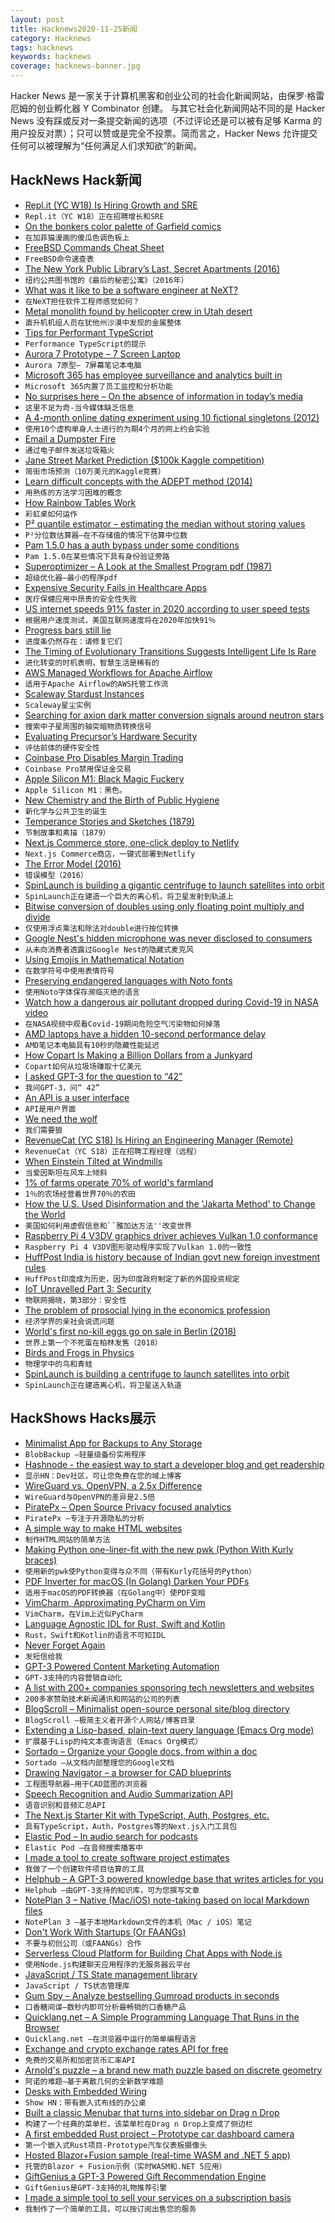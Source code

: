 ```yaml
---
layout: post
title: Hacknews2020-11-25新闻
category: Hacknews
tags: hacknews
keywords: hacknews
coverage: hacknews-banner.jpg
---
```


Hacker News 是一家关于计算机黑客和创业公司的社会化新闻网站，由保罗·格雷厄姆的创业孵化器 Y Combinator 创建。
与其它社会化新闻网站不同的是 Hacker News 没有踩或反对一条提交新闻的选项（不过评论还是可以被有足够 Karma 的用户投反对票）；只可以赞或是完全不投票。简而言之，Hacker News 允许提交任何可以被理解为“任何满足人们求知欲”的新闻。

## HackNews Hack新闻


- [Repl.it (YC W18) Is Hiring Growth and SRE](https://jobs.lever.co/replit/)
- `Repl.it（YC W18）正在招聘增长和SRE`
- [On the bonkers color palette of Garfield comics](http://wondermark.com/garfield-color/)
- `在加菲猫漫画的傻瓜色调色板上`
- [FreeBSD Commands Cheat Sheet](https://github.com/sbz/freebsd-commands)
- `FreeBSD命令速查表`
- [The New York Public Library’s Last, Secret Apartments (2016)](https://www.atlasobscura.com/articles/inside-the-new-york-public-librarys-last-secret-apartments)
- `纽约公共图书馆的《最后的秘密公寓》（2016年）`
- [What was it like to be a software engineer at NeXT?](https://www.quora.com/What-was-it-like-to-be-a-software-engineer-at-NeXT-Did-workers-interact-with-Steve-Jobs?share=1)
- `在NeXT担任软件工程师感觉如何？`
- [Metal monolith found by helicopter crew in Utah desert](https://www.bbc.co.uk/news/world-us-canada-55056570)
- `直升机机组人员在犹他州沙漠中发现的金属整体`
- [Tips for Performant TypeScript](https://github.com/microsoft/TypeScript/wiki/Performance)
- `Performance TypeScript的提示`
- [Aurora 7 Prototype – 7 Screen Laptop](https://expanscape.com/the-aurora-7-prototype/the-story-of-the-aurora-7/)
- `Aurora 7原型– 7屏幕笔记本电脑`
- [Microsoft 365 has employee surveillance and analytics built in](https://twitter.com/WolfieChristl/status/1331221942850949121)
- `Microsoft 365内置了员工监控和分析功能`
- [No surprises here – On the absence of information in today’s media](https://www.turningchaos.com/essays/no-surprises-here)
- `这里不足为奇-当今媒体缺乏信息`
- [A 4-month online dating experiment using 10 fictional singletons (2012)](https://jonmillward.com/blog/attraction-dating/cupid-on-trial-a-4-month-online-dating-experiment/)
- `使用10个虚构单身人士进行的为期4个月的网上约会实验`
- [Email a Dumpster Fire](https://hey.science/dumpster-fire/)
- `通过电子邮件发送垃圾箱火`
- [Jane Street Market Prediction ($100k Kaggle competition)](https://www.kaggle.com/c/jane-street-market-prediction)
- `简街市场预测（10万美元的Kaggle竞赛）`
- [Learn difficult concepts with the ADEPT method (2014)](https://betterexplained.com/articles/adept-method/)
- `用熟练的方法学习困难的概念`
- [How Rainbow Tables Work](http://kestas.kuliukas.com/RainbowTables/)
- `彩虹桌如何运作`
- [P² quantile estimator – estimating the median without storing values](https://aakinshin.net/posts/p2-quantile-estimator/)
- `P²分位数估算器–在不存储值的情况下估算中位数`
- [Pam 1.5.0 has a auth bypass under some conditions](https://www.openwall.com/lists/oss-security/2020/11/24/3)
- `Pam 1.5.0在某些情况下具有身份验证旁路`
- [Superoptimizer – A Look at the Smallest Program pdf (1987)](https://web.stanford.edu/class/cs343/resources/superoptimizer.pdf)
- `超级优化器–最小的程序pdf`
- [Expensive Security Fails in Healthcare Apps](https://www.ego-cms.com/post/most-expensive-healthcare-app-security-fails-in-2018-2019)
- `医疗保健应用中昂贵的安全性失败`
- [US internet speeds 91% faster in 2020 according to user speed tests](https://fairinternetreport.com/research/usa-vs-europe-internet-speed-analysis)
- `根据用户速度测试，美国互联网速度将在2020年加快91％`
- [Progress bars still lie](https://web.eecs.utk.edu/~azh/blog/fixprogressbars.html)
- `进度条仍然存在：请修复它们`
- [The Timing of Evolutionary Transitions Suggests Intelligent Life Is Rare](https://twitter.com/anderssandberg/status/1331041820516769792)
- `进化转变的时机表明，智慧生活是稀有的`
- [AWS Managed Workflows for Apache Airflow](https://aws.amazon.com/blogs/aws/introducing-amazon-managed-workflows-for-apache-airflow-mwaa/)
- `适用于Apache Airflow的AWS托管工作流`
- [Scaleway Stardust Instances](https://www.scaleway.com/en/stardust-instances/)
- `Scaleway星尘实例`
- [Searching for axion dark matter conversion signals around neutron stars](https://phys.org/news/2020-11-axion-dark-conversion-magnetic-fields.html)
- `搜索中子星周围的轴突暗物质转换信号`
- [Evaluating Precursor’s Hardware Security](https://www.bunniestudios.com/blog/?p=5979)
- `评估前体的硬件安全性`
- [Coinbase Pro Disables Margin Trading](https://blog.coinbase.com/coinbase-pro-disables-margin-trading-42f5862f8a66?_branch_match_id=294135607811499728&source=emailShare-23ee579691f2-1606255385&gi=b0ebf2e9c5b0)
- `Coinbase Pro禁用保证金交易`
- [Apple Silicon M1: Black Magic Fuckery](https://www.singhkays.com/blog/apple-silicon-m1-black-magic/)
- `Apple Silicon M1：黑色。`
- [New Chemistry and the Birth of Public Hygiene](https://thereader.mitpress.mit.edu/new-chemistry-and-the-birth-of-public-hygiene/)
- `新化学与公共卫生的诞生`
- [Temperance Stories and Sketches (1879)](https://publicdomainreview.org/collection/temperance-stories-and-sketches)
- `节制故事和素描（1879）`
- [Next.js Commerce store, one-click deploy to Netlify](https://github.com/chec/commercejs-nextjs-demo-store)
- `Next.js Commerce商店，一键式部署到Netlify`
- [The Error Model (2016)](http://joeduffyblog.com/2016/02/07/the-error-model/)
- `错误模型（2016）`
- [SpinLaunch is building a gigantic centrifuge to launch satellites into orbit](https://www.syfy.com/syfywire/spinlaunch-centrifuge-slingshots-rockets-into-space)
- `SpinLaunch正在建造一个巨大的离心机，将卫星发射到轨道上`
- [Bitwise conversion of doubles using only floating point multiply and divide](https://dougallj.wordpress.com/2020/05/10/bitwise-conversion-of-doubles-using-only-floating-point-multiplication-and-addition/)
- `仅使用浮点乘法和除法对double进行按位转换`
- [Google Nest's hidden microphone was never disclosed to consumers](https://www.theblaze.com/unleashed/google-nest-microphone)
- `从未向消费者透露过Google Nest的隐藏式麦克风`
- [Using Emojis in Mathematical Notation](https://docs.google.com/document/d/16wbSxLCQOwJRG3OILEKNgnlcO8Wzq1T_Ba5BJ9_s8sQ/edit)
- `在数学符号中使用表情符号`
- [Preserving endangered languages with Noto fonts](https://blog.google/outreach-initiatives/accessibility/preserving-endangered-languages-noto-fonts/)
- `使用Noto字体保存濒临灭绝的语言`
- [Watch how a dangerous air pollutant dropped during Covid-19 in NASA video](https://www.mercedsunstar.com/news/nation-world/national/article247403485.html)
- `在NASA视频中观看Covid-19期间危险空气污染物如何掉落`
- [AMD laptops have a hidden 10-second performance delay](https://arstechnica.com/gadgets/2020/11/amd-laptops-have-a-hidden-10-second-performance-delay-heres-why/)
- `AMD笔记本电脑具有10秒的隐藏性能延迟`
- [How Copart Is Making a Billion Dollars from a Junkyard](https://www.forbes.com/sites/giacomotognini/2020/11/16/how-to-make-a-billion-dollars-junkyard-cars-copart-salvage/)
- `Copart如何从垃圾场赚取十亿美元`
- [I asked GPT-3 for the question to “42”](https://muellerberndt.medium.com/i-asked-gpt-3-for-the-question-to-42-i-didnt-like-its-answer-and-neither-will-you-33f425a4d60f)
- `我问GPT-3，问“ 42”`
- [An API is a user interface](https://www.arp242.net/api-ux.html)
- `API是用户界面`
- [We need the wolf](https://www.theguardian.com/environment/2020/nov/24/landscape-of-fear-why-we-need-the-wolf-rewilding-scotland)
- `我们需要狼`
- [RevenueCat (YC S18) Is Hiring an Engineering Manager (Remote)](https://jobs.lever.co/revenuecat/c77633a8-2047-4082-9cc6-91de1c13c68e)
- `RevenueCat（YC S18）正在招聘工程经理（远程）`
- [When Einstein Tilted at Windmills](http://nautil.us/issue/93/forerunners/when-einstein-tilted-at-windmills-rp)
- `当爱因斯坦在风车上倾斜`
- [1% of farms operate 70% of world's farmland](https://www.theguardian.com/environment/2020/nov/24/farmland-inequality-is-rising-around-the-world-finds-report)
- `1％的农场经营着世界70％的农田`
- [How the U.S. Used Disinformation and the 'Jakarta Method' to Change the World](https://www.insideedition.com/how-the-us-used-disinformation-and-the-jakarta-method-to-change-the-world-62895)
- `美国如何利用虚假信息和``雅加达方法''改变世界`
- [Raspberry Pi 4 V3DV graphics driver achieves Vulkan 1.0 conformance](https://www.cnx-software.com/2020/11/25/raspberry-pi-4-v3dv-graphics-driver-achieves-vulkan-1-0-conformance/)
- `Raspberry Pi 4 V3DV图形驱动程序实现了Vulkan 1.0的一致性`
- [HuffPost India is history because of Indian govt new foreign investment rules](https://www.newslaundry.com/2020/11/25/huffpost-india-is-history-thanks-to-new-fdi-norms)
- `HuffPost印度成为历史，因为印度政府制定了新的外国投资规定`
- [IoT Unravelled Part 3: Security](https://www.troyhunt.com/iot-unravelled-part-3-security/)
- `物联网揭晓，第3部分：安全性`
- [The problem of prosocial lying in the economics profession](https://duckofminerva.com/2020/11/ignoble-lies-the-problem-of-prosocial-lying-in-the-economics-profession.html)
- `经济学界的亲社会说谎问题`
- [World's first no-kill eggs go on sale in Berlin (2018)](https://www.theguardian.com/environment/2018/dec/22/worlds-first-no-kill-eggs-go-on-sale-in-berlin)
- `世界上第一个不死蛋在柏林发售（2018）`
- [Birds and Frogs in Physics](https://www.3quarksdaily.com/3quarksdaily/2020/11/birds-and-frogs-in-physics.html)
- `物理学中的鸟和青蛙`
- [SpinLaunch is building a centrifuge to launch satellites into orbit](https://www.wired.com/story/inside-spinlaunch-the-space-industrys-best-kept-secret/)
- `SpinLaunch正在建造离心机，将卫星送入轨道`


## HackShows Hacks展示

- [ Minimalist App for Backups to Any Storage](https://blobbackup.com)
- `BlobBackup –轻量级备份实用程序`
- [ Hashnode - the easiest way to start a developer blog and get readership](https://hashnode.com)
- `显示HN：Dev社区，可让您免费在您的域上博客`
- [ WireGuard vs. OpenVPN, a 2.5x Difference](https://vpnintel.com/insights/one-month-of-speedtest-data-shows-wireguard-is-2.5x-faster-than-openvpn)
- `WireGuard与OpenVPN的差异是2.5倍`
- [ PiratePx – Open Source Privacy focused analytics](https://www.piratepx.com/)
- `PiratePx –专注于开源隐私的分析`
- [ A simple way to make HTML websites](https://john-doe.neocities.org)
- `制作HTML网站的简单方法`
- [ Making Python one-liner-fit with the new pwk (Python With Kurly braces)](https://github.com/umlet/pwk)
- `使用新的pwk使Python变得与众不同（带有Kurly花括号的Python）`
- [ PDF Inverter for macOS (In Golang) Darken Your PDFs](https://github.com/rootVIII/pdfinverter)
- `适用于macOS的PDF转换器（在Golang中）使PDF变暗`
- [ VimCharm, Approximating PyCharm on Vim](https://kevinmartinjose.com/2020/11/22/vimcharm-approximating-pycharm-on-vim/)
- `VimCharm，在Vim上近似PyCharm`
- [ Language Agnostic IDL for Rust, Swift and Kotlin](https://adsharma.github.io/flattools-11222020.html)
- `Rust，Swift和Kotlin的语言不可知IDL`
- [ Never Forget Again](https://apps.apple.com/us/app/text-me-that/id1329223000)
- `发短信给我`
- [ GPT-3 Powered Content Marketing Automation](https://magicflow.io)
- `GPT-3支持的内容营销自动化`
- [ A list with 200+ companies sponsoring tech newsletters and websites](https://sponsorgap.com/companies-buying-ads-and-sponsorships)
- `200多家赞助技术新闻通讯和网站的公司的列表`
- [ BlogScroll – Minimalist open-source personal site/blog directory](https://blogscroll.com)
- `BlogScroll –极简主义者开源个人网站/博客目录`
- [ Extending a Lisp-based, plain-text query language (Emacs Org mode)](https://github.com/alphapapa/org-ql/blob/master/examples/defpred.org)
- `扩展基于Lisp的纯文本查询语言（Emacs Org模式）`
- [ Sortado – Organize your Google docs, from within a doc](https://sortado.app/?ref=hn)
- `Sortado –从文档内部整理您的Google文档`
- [ Drawing Navigator – a browser for CAD blueprints](http://www.drawnav.com)
- `工程图导航器–用于CAD蓝图的浏览器`
- [ Speech Recognition and Audio Summarization API](https://speechtext.ai/speech-recognition-api)
- `语音识别和音频汇总API`
- [ The Next.js Starter Kit with TypeScript, Auth, Postgres, etc.](https://github.com/pbteja1998/nextjs-starter)
- `具有TypeScript，Auth，Postgres等的Next.js入门工具包`
- [ Elastic Pod – In audio search for podcasts](https://elasticpod.com/)
- `Elastic Pod –在音频搜索播客中`
- [ I made a tool to create software project estimates](https://estimake.it/)
- `我做了一个创建软件项目估算的工具`
- [ Helphub – A GPT-3 powered knowledge base that writes articles for you](https://helphub.io)
- `Helphub –由GPT-3支持的知识库，可为您撰写文章`
- [ NotePlan 3 – Native (Mac/iOS) note-taking based on local Markdown files](https://noteplan.co)
- `NotePlan 3 –基于本地Markdown文件的本机（Mac / iOS）笔记`
- [ Don't Work With Startups (Or FAANGs)](https://devcareer.elliotbonneville.com/no-startups-or-faangs)
- `不要与初创公司（或FAANGs）合作`
- [ Serverless Cloud Platform for Building Chat Apps with Node.js](https://www.chatkitty.com/blog/posts/building-a-chat-app-with-react-native-and-firebase-part-1/)
- `使用Node.js构建聊天应用程序的无服务器云平台`
- [ JavaScript / TS State management library](https://github.com/sebbekarlsson/state0)
- `JavaScript / TS状态管理库`
- [ Gum Spy – Analyze bestselling Gumroad products in seconds](https://gumspy.com/)
- `口香糖间谍–数秒内即可分析最畅销的口香糖产品`
- [ Quicklang.net – A Simple Programming Language That Runs in the Browser](https://quicklang.net/ide/)
- `Quicklang.net –在浏览器中运行的简单编程语言`
- [ Exchange and crypto exchange rates API for free](https://www.exchangerate.host/?ref=hn)
- `免费的交易所和加密货币汇率API`
- [ Arnold's puzzle – a brand new math puzzle based on discrete geometry](https://arnold.games/)
- `阿诺的难题–基于离散几何的全新数学难题`
- [ Desks with Embedded Wiring](http://www.cabletread.com)
- `Show HN：带有嵌入式布线的办公桌`
- [ Built a classic Menubar that turns into sidebar on Drag n Drop](https://github.com/prabhuignoto/vue-dock-menu)
- `构建了一个经典的菜单栏，该菜单栏在Drag n Drop上变成了侧边栏`
- [ A first embedded Rust project – Prototype car dashboard camera](https://github.com/bbrown1867/dashcam-rs)
- `第一个嵌入式Rust项目-Prototype汽车仪表板摄像头`
- [ Hosted Blazor+Fusion sample (real-time WASM and .NET 5 app)](https://fusion-samples.servicetitan.com/)
- `托管的Blazor + Fusion示例（实时WASM和.NET 5应用）`
- [ GiftGenius a GPT-3 Powered Gift Recommendation Engine](https://giftgenius.ai)
- `GiftGenius是GPT-3支持的礼物推荐引擎`
- [ I made a simple tool to sell your services on a subscription basis](https://retainer.dev/)
- `我制作了一个简单的工具，可以按订阅出售您的服务`

